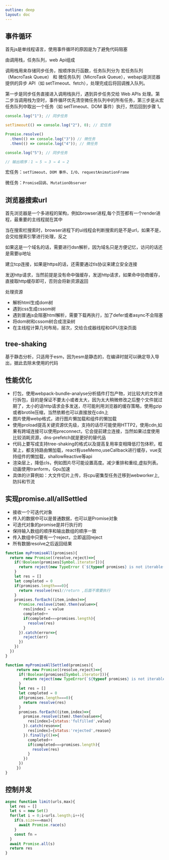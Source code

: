 ```yaml
---
outline: deep
layout: doc
---
```

## 事件循环
首先js是单线程语言，使用事件循环的原因是为了避免代码阻塞

由调用栈，任务队列，web Api组成

调用栈用来存储同步任务，按顺序执行函数，任务队列分为 宏任务队列（MacroTask Queue） 和 微任务队列（MicroTask Queue），webapi是浏览器提供的异步 API（如 setTimeout、fetch），处理完成后将回调推入队列。

第一步是同步任务直接进入调用栈执行，遇到异步任务交给 Web APIs 处理。第二步当调用栈为空时，事件循环优先清空微任务队列中的所有任务，第三步是从宏任务队列中取出一个任务（如 setTimeout、DOM 事件）执行，然后回到步骤 1。
```js
console.log("1"); // 同步任务

setTimeout(() => console.log("2"), 0); // 宏任务

Promise.resolve()
  .then(() => console.log("3")) // 微任务
  .then(() => console.log("4")); // 微任务

console.log("5"); // 同步任务

// 输出顺序：1 → 5 → 3 → 4 → 2
```
宏任务：`setTimeout`、`DOM 事件`、`I/O`、`requestAnimationFrame`

微任务：`Promise回调`、`MutationObserver`

## 浏览器搜索url
首先浏览器是一个多进程的架构，例如browser进程,每个页签都有一个render进程，最重要的主线程就在其中

当在搜索栏搜索时，browser进程下的ui线程会判断搜索的是不是url，如果不是，会交给搜索引擎进行处理，反之

如果这是一个域名的话，需要进行dsn解析，因为域名只是方便记忆，访问的话还是需要ip地址

建立tcp连接，如果是https的话，还需要通过tls协议来建立安全连接

发送http请求，当然前提是没有命中强缓存，发送http请求，如果命中协商缓存，直接取http缓存即可，否则会将新资源返回

处理资源
* 解析html生成dom树
* 遇到css生成cssom树
* 遇到普通js会阻塞html解析，需要下载再执行，加了defer或者async不会阻塞
* 将dom树和cssom树合成渲染树
* 在主线程计算几何布局，层次，交给合成器线程和GPU渲染页面
## tree-shaking
基于静态分析，只适用于esm，因为esm是静态的，在编译时就可以确定导入导出，据此去除未使用的代码
## 性能优化
* 打包，使用webpack-bundle-analyse分析插件打包产物，对比较大的文件进行拆包，目的是保证不要太小或者太大，因为太大稍微修改之后整个文件就过期了，太小的话http请求会多发送，尽可能利用浏览器的缓存策略，使用gzip或者brotile压缩，当然依赖也可以直接放在cdn上
* 图片使用webp格式，进行图片懒加载和组件的懒加载
* 使用proload提高关键资源优先级，支持的话尽可能使用HTTP2，使用cdn,如果有跨域连接可以使用preconnect，它会提前建立连接，当然如果过度使用比较消耗资源，dns-prefetch就是更好的替代品
* 代码上要写成支持tree-shaking的格式以及提高复用率变相降低打包体积，框架上，都支持路由懒加载，react有useMemo,useCallback进行缓存，vue支持组件的懒加载，shallowReactive等api
* 渲染层上，降低cls，例如图片尽可能设置高度。减少重排和重绘,虚拟列表。动画使用tranform，Gpu加速
* 具体的计算例如：大文件切片上传，将cpu密集型任务迁移到webworker上,防抖和节流

## 实现promise.all/allSettled
* 接收一个可迭代对象
* 传入的数据中可以是普通数据，也可以是Promise对象
* 可迭代对象的promise是并行执行的
* 保持输入数组的顺序和输出数组的顺序一致
* 传入数组中只要有一个reject，立即返回reject
* 所有数据resolve之后返回结果

```js
function myPromiseAll(promises){
  return new Promise((resolve,reject)=>{
    if(!Boolean(promises[Symbol.iterator])){
      return reject(new TypeError (`${typeof promises} is not iterable(cannot read property Symbol(Symbol.iterator)`))
    }
    let res = []
    let completed = 0
    if(promises.length===0){
      return resolve(res)//return ,后面不需要执行
    }
    promises.forEach((item,index)=>{
      Promise.reslove(item).then(value=>{
        res[index] = value
        completed++
        if(completed===promises.length){
          resolve(res)
        }
      }).catch(error=>{
        reject(err)
      })
    })
  })
}
```


```js
function myPromiseAllSettled(promises){
     return new Promise((resolve,reject)=>{
      if(!Boolean(promises[Symbol.iterator])){
        return reject(new TypeError(`${typeof promises} is not iterable(cannot read property Symbol(Symbol.iterator)`))
      }
      let res = []
      let completed = 0
      if(promises.length===0){
        return resolve(res)
      }
      promises.forEach((item,index)=>{
        promise.resolve(item).then(value=>{
          res[index]={status:'fulfilled',value}
        }).catch(reson=>{
          res[index]={status:'rejected',reason}
        }).finally(()=>{
          completed++
          if(completed===promises.length){
            resolve(res)
          }
        })
      })
     })
}
```

## 控制并发
```js
async function limit(urls,max){
  let res = []
  let s = new Set()
  for(let i = 0;i<urls.length;i++){
    if(s.size===max){
      await Promise.race(s)
    }
    const fn =
  }
  await Promise.all(s)
  return res
}
```